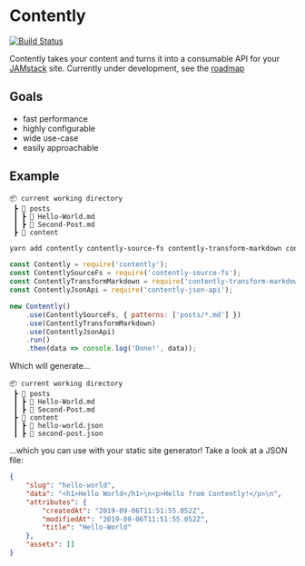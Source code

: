 # Contently

[![Build Status](https://travis-ci.com/krmax44/contently.svg?branch=master)](https://travis-ci.com/krmax44/contently)

Contently takes your content and turns it into a consumable API for your [JAMstack](https://jamstack.org) site. Currently under development, see the [roadmap](https://github.com/krmax44/contently/projects/1)

## Goals

- fast performance
- highly configurable
- wide use-case
- easily approachable

## Example

```
📦 current working directory
 ┣ 📂 posts
 ┃ ┣ 📄 Hello-World.md
 ┃ ┣ 📄 Second-Post.md
 ┣ 📂 content

```

```bash
yarn add contently contently-source-fs contently-transform-markdown contently-json-api
```

```js
const Contently = require('contently');
const ContentlySourceFs = require('contently-source-fs');
const ContentlyTransformMarkdown = require('contently-transform-markdown');
const ContentlyJsonApi = require('contently-json-api');

new Contently()
	.use(ContentlySourceFs, { patterns: ['posts/*.md'] })
	.use(ContentlyTransformMarkdown)
	.use(ContentlyJsonApi)
	.run()
	.then(data => console.log('Done!', data));
```

Which will generate...

```
📦 current working directory
 ┣ 📂 posts
 ┃ ┣ 📄 Hello-World.md
 ┃ ┣ 📄 Second-Post.md
 ┣ 📂 content
 ┃ ┣ 📄 hello-world.json
 ┃ ┣ 📄 second-post.json
```

...which you can use with your static site generator! Take a look at a JSON file:

```json
{
	"slug": "hello-world",
	"data": "<h1>Hello World</h1>\n<p>Hello from Contently!</p>\n",
	"attributes": {
		"createdAt": "2019-09-06T11:51:55.052Z",
		"modifiedAt": "2019-09-06T11:51:55.052Z",
		"title": "Hello-World"
	},
	"assets": []
}
```
